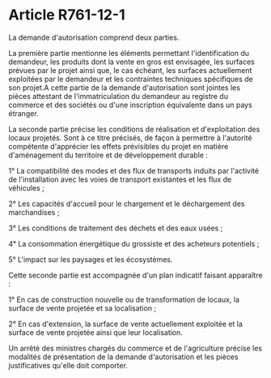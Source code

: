 # Article R761-12-1

<p>La demande d'autorisation comprend deux parties. </p><p> La première partie mentionne les éléments permettant l'identification du demandeur, les produits dont la vente en gros est envisagée, les surfaces prévues par le projet ainsi que, le cas échéant, les surfaces actuellement exploitées par le demandeur et les contraintes techniques spécifiques de son projet.A cette partie de la demande d'autorisation sont jointes les pièces attestant de l'immatriculation du demandeur au registre du commerce et des sociétés ou d'une inscription équivalente dans un pays étranger. </p><p> La seconde partie précise les conditions de réalisation et d'exploitation des locaux projetés. Sont à ce titre précisés, de façon à permettre à l'autorité compétente d'apprécier les effets prévisibles du projet en matière d'aménagement du territoire et de développement durable : </p><p> 1° La compatibilité des modes et des flux de transports induits par l'activité de l'installation avec les voies de transport existantes et les flux de véhicules ; </p><p> 2° Les capacités d'accueil pour le chargement et le déchargement des marchandises ; </p><p> 3° Les conditions de traitement des déchets et des eaux usées ; </p><p> 4° La consommation énergétique du grossiste et des acheteurs potentiels ; </p><p> 5° L'impact sur les paysages et les écosystèmes. </p><p> Cette seconde partie est accompagnée d'un plan indicatif faisant apparaître : </p><p> 1° En cas de construction nouvelle ou de transformation de locaux, la surface de vente projetée et sa localisation ; </p><p> 2° En cas d'extension, la surface de vente actuellement exploitée et la surface de vente projetée ainsi que leur localisation. </p><p> Un arrêté des ministres chargés du commerce et de l'agriculture précise les modalités de présentation de la demande d'autorisation et les pièces justificatives qu'elle doit comporter. </p>
